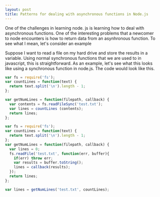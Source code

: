 ```yaml
---
layout: post
title: Patterns for dealing with asynchronous functions in Node.js
---
```

One of the challenges in learning node. js is learning how to deal with asynchronous functions.  One of the interesting problems that a newcomer to node encounters is how to return data from an asynhronous function.  To see what I mean, let's consider an example

Suppose I want to read a file on my hard drive and store the results in a variable. Using normal synchronous functions that we are used to in javascript, this is straightforward.  As an example, let's see what this looks like using a synchronous function in node.js. The code would look like this. 

```javascript
var fs = require('fs');
var countLines = function(text) {
  return text.split('\n').length - 1;
};

var getNumLines = function(filepath, callback) {
  var contents = fs.readFileSync('test.txt');
  var lines = countLines (contents);
  return lines;
};
````

```javascript
var fs = require('fs');
var countLines = function(text) {
  return text.split('\n').length - 1;
};
var getNumLines = function(filepath, callback) {
  var lines = 0;
  fs.readFile('test.txt', function(err, buffer){
    if(err) throw err;
    var results = buffer.toString();
    lines = callback(results); 
  });
  return lines;
};

var lines = getNumLines('test.txt', countLines);
```


